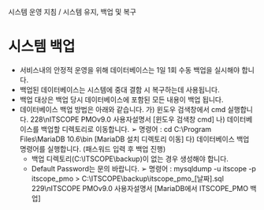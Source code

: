 <!--breadcrumb:시스템 운영 지침 / 시스템 유지, 백업 및 복구--><span class="md-breadcrumb">시스템 운영 지침 / 시스템 유지, 백업 및 복구</span>
# 시스템 백업

- 서비스내의 안정적 운영을 위해 데이터베이스는 1일 1회 수동 백업을 실시해야 합니다.
- 백업된 데이터베이스는 시스템에 중대 결함 시 복구하는데 사용됩니다.
- 백업 대상은 백업 당시 데이터베이스에 포함된 모든 내용이 백업 됩니다.
- 데이터베이스 백업 방법은 아래와 같습니다.
가) 윈도우 검색창에서 cmd 실행합니다.
228\nITSCOPE PMOv9.0 사용자설명서
[윈도우 검색창 cmd]
나) 데이터베이스를 백업할 디렉토리로 이동합니다.
➢ 명령어 : cd C:\Program Files\MariaDB 10.6\bin
[MariaDB 설치 디렉토리 이동]
다) 데이터베이스 백업 명령어를 실행합니다. (패스워드 입력 후 백업 진행)
  - 백업 디렉토리(C:\ITSCOPE\backup)이 없는 경우 생성해야 합니다.
  - Default Password는 문의 바랍니다.
➢ 명령어 :
mysqldump -u itscope -p itscope_pmo > C:\ITSCOPE\backup\itscope_pmo_[날짜].sql
229\nITSCOPE PMOv9.0 사용자설명서
[MariaDB에서 ITSCOPE_PMO 백업]
